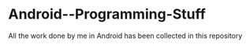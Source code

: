 # Android--Programming-Stuff
All the work done by me in Android has been collected in this repository
